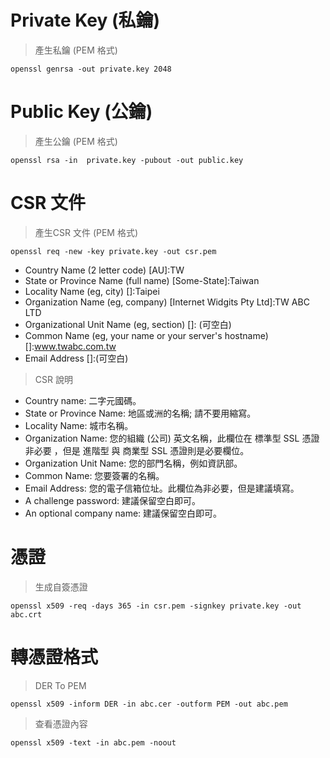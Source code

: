 # Private Key (私鑰)

>產生私鑰 (PEM 格式)
```
openssl genrsa -out private.key 2048
```

# Public Key (公鑰)

>產生公鑰 (PEM 格式)
```
openssl rsa -in  private.key -pubout -out public.key
```

# CSR 文件

>產生CSR 文件 (PEM 格式)
```
openssl req -new -key private.key -out csr.pem
```

- Country Name (2 letter code) [AU]:TW
- State or Province Name (full name) [Some-State]:Taiwan
- Locality Name (eg, city) []:Taipei
- Organization Name (eg, company) [Internet Widgits Pty Ltd]:TW ABC LTD
- Organizational Unit Name (eg, section) []: (可空白)
- Common Name (eg, your name or your server's hostname) []:www.twabc.com.tw
- Email Address []:(可空白)

>CSR 說明
- Country name: 二字元國碼。
- State or Province Name: 地區或洲的名稱; 請不要用縮寫。
- Locality Name: 城市名稱。
- Organization Name: 您的組織 (公司) 英文名稱，此欄位在 標準型 SSL 憑證 非必要 ，但是 進階型 與 商業型 SSL 憑證則是必要欄位。
- Organization Unit Name: 您的部門名稱，例如資訊部。
- Common Name: 您要簽署的名稱。
- Email Address: 您的電子信箱位址。此欄位為非必要，但是建議填寫。
- A challenge password: 建議保留空白即可。
- An optional company name: 建議保留空白即可。

# 憑證

>生成自簽憑證
```
openssl x509 -req -days 365 -in csr.pem -signkey private.key -out abc.crt
```



# 轉憑證格式

>DER To PEM
```
openssl x509 -inform DER -in abc.cer -outform PEM -out abc.pem
```

>查看憑證內容
```
openssl x509 -text -in abc.pem -noout
```


